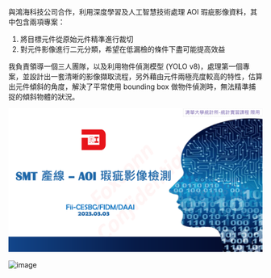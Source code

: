 與鴻海科技公司合作，利用深度學習及人工智慧技術處理 AOI 瑕疵影像資料，其中包含兩項專案：
1. 將目標元件從原始元件精準進行裁切
2. 對元件影像進行二元分類，希望在低漏檢的條件下盡可能提高效益

我負責領導一個三人團隊，以及利用物件偵測模型 (YOLO v8)，處理第一個專案，並設計出一套清晰的影像擷取流程，另外藉由元件兩極亮度較高的特性，估算出元件傾斜的角度，解決了平常使用 bounding box 做物件偵測時，無法精準捕捉的傾斜物體的狀況。

![image](https://github.com/edward19978695/NTHU-STAT/blob/main/Practicing%20Statistics%20(with%20project)/%E9%B4%BB%E6%B5%B7/%E8%9E%A2%E5%B9%95%E6%93%B7%E5%8F%96%E7%95%AB%E9%9D%A2%20(231).png)

![image]()
